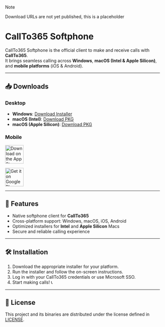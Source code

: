 > [!NOTE]  
> Download URLs are not yet published, this is a placeholder

# CallTo365 Softphone  

CallTo365 Softphone is the official client to make and receive calls with **CallTo365**.  
It brings seamless calling across **Windows**, **macOS (Intel & Apple Silicon)**, and **mobile platforms** (iOS & Android).  

---

## 📥 Downloads  

### Desktop  
- **Windows**: [Download Installer](./binaries/CallTo365-Setup.exe)  
- **macOS (Intel)**: [Download PKG](./binaries/CallTo365-Intel.pkg)  
- **macOS (Apple Silicon)**: [Download PKG](./binaries/CallTo365-AppleSilicon.pkg)  

### Mobile  
<p align="left">
  <a href="https://apps.apple.com/app/idYOUR_APPLE_APP_ID" target="_blank">
    <img src="https://developer.apple.com/assets/elements/badges/download-on-the-app-store.svg" alt="Download on the App Store" height="60"/>
  </a>
</p>
<p align="left">
  <a href="https://play.google.com/store/apps/details?id=YOUR_ANDROID_APP_ID" target="_blank">
    <img src="https://upload.wikimedia.org/wikipedia/commons/7/78/Google_Play_Store_badge_EN.svg" alt="Get it on Google Play" height="60"/>
  </a>
</p>  

---

## 🚀 Features  
- Native softphone client for **CallTo365**  
- Cross-platform support: Windows, macOS, iOS, Android  
- Optimized installers for **Intel** and **Apple Silicon** Macs  
- Secure and reliable calling experience  

---

## 🛠️ Installation  

1. Download the appropriate installer for your platform.  
2. Run the installer and follow the on-screen instructions.  
3. Log in with your CallTo365 credentials or use Microsoft SSO.  
4. Start making calls! 📞

---

## 📄 License  

This project and its binaries are distributed under the license defined in [LICENSE](./LICENSE).  
